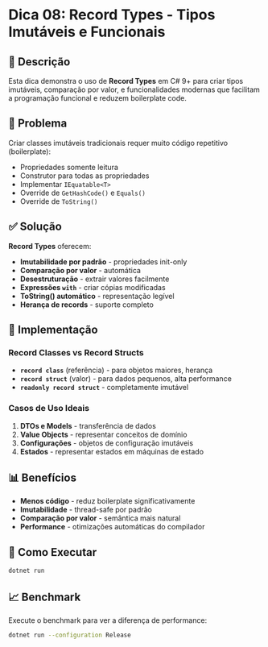 # Dica 08: Record Types - Tipos Imutáveis e Funcionais

## 📖 Descrição

Esta dica demonstra o uso de **Record Types** em C# 9+ para criar tipos imutáveis, comparação por valor, e funcionalidades modernas que facilitam a programação funcional e reduzem boilerplate code.

## 🎯 Problema

Criar classes imutáveis tradicionais requer muito código repetitivo (boilerplate):
- Propriedades somente leitura
- Construtor para todas as propriedades  
- Implementar `IEquatable<T>`
- Override de `GetHashCode()` e `Equals()`
- Override de `ToString()`

## ✅ Solução

**Record Types** oferecem:
- **Imutabilidade por padrão** - propriedades init-only
- **Comparação por valor** - automática
- **Desestruturação** - extrair valores facilmente  
- **Expressões `with`** - criar cópias modificadas
- **ToString() automático** - representação legível
- **Herança de records** - suporte completo

## 🔧 Implementação

### Record Classes vs Record Structs
- **`record class`** (referência) - para objetos maiores, herança
- **`record struct`** (valor) - para dados pequenos, alta performance
- **`readonly record struct`** - completamente imutável

### Casos de Uso Ideais
1. **DTOs e Models** - transferência de dados
2. **Value Objects** - representar conceitos de domínio
3. **Configurações** - objetos de configuração imutáveis
4. **Estados** - representar estados em máquinas de estado

## 📊 Benefícios

- **Menos código** - reduz boilerplate significativamente
- **Imutabilidade** - thread-safe por padrão
- **Comparação por valor** - semântica mais natural
- **Performance** - otimizações automáticas do compilador

## 🚀 Como Executar

```bash
dotnet run
```

## 📈 Benchmark

Execute o benchmark para ver a diferença de performance:

```bash
dotnet run --configuration Release
```
